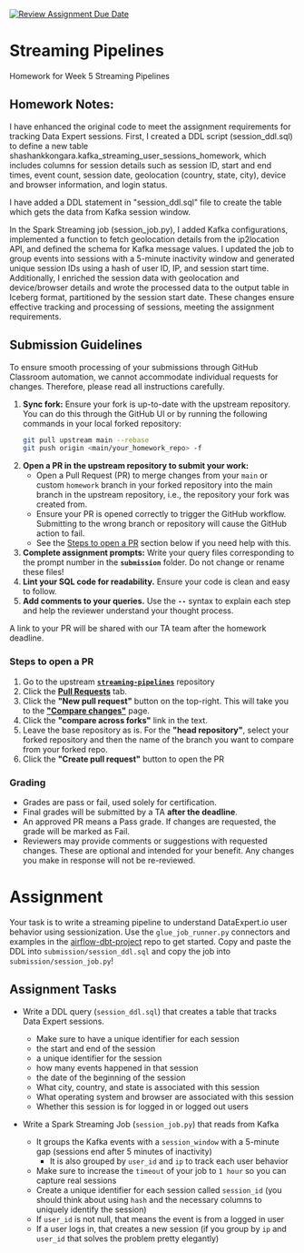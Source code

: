[![Review Assignment Due Date](https://classroom.github.com/assets/deadline-readme-button-24ddc0f5d75046c5622901739e7c5dd533143b0c8e959d652212380cedb1ea36.svg)](https://classroom.github.com/a/--SLCZVD)
# Streaming Pipelines
Homework for Week 5 Streaming Pipelines

## Homework Notes:

I have enhanced the original code to meet the assignment requirements for tracking Data Expert sessions. First, I created a DDL script (session_ddl.sql) to define a new table shashankkongara.kafka_streaming_user_sessions_homework, which includes columns for session details such as session ID, start and end times, event count, session date, geolocation (country, state, city), device and browser information, and login status. 

I have added a DDL statement in "session_ddl.sql" file to create the table which gets the data from Kafka session window.

In the Spark Streaming job (session_job.py), I added Kafka configurations, implemented a function to fetch geolocation details from the ip2location API, and defined the schema for Kafka message values. I updated the job to group events into sessions with a 5-minute inactivity window and generated unique session IDs using a hash of user ID, IP, and session start time. Additionally, I enriched the session data with geolocation and device/browser details and wrote the processed data to the output table in Iceberg format, partitioned by the session start date. These changes ensure effective tracking and processing of sessions, meeting the assignment requirements.


## Submission Guidelines

To ensure smooth processing of your submissions through GitHub Classroom automation, we cannot accommodate individual requests for changes. Therefore, please read all instructions carefully.

1. **Sync fork:** Ensure your fork is up-to-date with the upstream repository. You can do this through the GitHub UI or by running the following commands in your local forked repository:
    ```bash
    git pull upstream main --rebase
    git push origin <main/your_homework_repo> -f
    ```
2. **Open a PR in the upstream repository to submit your work:**
    - Open a Pull Request (PR) to merge changes from your `main` or custom `homework` branch in your forked repository into the main branch in the upstream repository, i.e., the repository your fork was created from.
    - Ensure your PR is opened correctly to trigger the GitHub workflow. Submitting to the wrong branch or repository will cause the GitHub action to fail.
    - See the [Steps to open a PR](#steps-to-open-a-pr) section below if you need help with this.
3. **Complete assignment prompts:** Write your query files corresponding to the prompt number in the **`submission`** folder. Do not change or rename these files!
4. **Lint your SQL code for readability.** Ensure your code is clean and easy to follow.
5. **Add comments to your queries.** Use the **`--`** syntax to explain each step and help the reviewer understand your thought process. 

A link to your PR will be shared with our TA team after the homework deadline.

### Steps to open a PR
  1. Go to the upstream [**`streaming-pipelines`**](https://github.com/DataExpert-ZachWilson-V4/streaming-pipelines) repository
  2. Click the [**Pull Requests**](https://github.com/DataExpert-ZachWilson-V4/streaming-pipelines/pulls) tab.
  3. Click the **"New pull request"** button on the top-right. This will take you to the [**"Compare changes"**](https://github.com/DataExpert-ZachWilson-V4/streaming-pipelines/compare) page.
  4. Click the **"compare across forks"** link in the text.
  5. Leave the base repository as is. For the **"head repository"**, select your forked repository and then the name of the branch you want to compare from your forked repo.
  6. Click the **"Create pull request"** button to open the PR

### Grading
  - Grades are pass or fail, used solely for certification.
  - Final grades will be submitted by a TA **after the deadline**.
  - An approved PR means a Pass grade. If changes are requested, the grade will be marked as Fail.
  - Reviewers may provide comments or suggestions with requested changes. These are optional and intended for your benefit. Any changes you make in response will not be re-reviewed.

Assignment
==================

Your task is to write a streaming pipeline to understand DataExpert.io user behavior using sessionization. 
Use the `glue_job_runner.py` connectors and examples in the [airflow-dbt-project](https://github.com/DataExpert-io/airflow-dbt-project) repo to get started. Copy and paste the DDL into `submission/session_ddl.sql` and copy the job into `submission/session_job.py`!

## Assignment Tasks

- Write a DDL query (`session_ddl.sql`) that creates a table that tracks Data Expert sessions. 
  - Make sure to have a unique identifier for each session
  - the start and end of the session
  - a unique identifier for the session
  - how many events happened in that session
  - the date of the beginning of the session
  - What city, country, and state is associated with this session
  - What operating system and browser are associated with this session
  - Whether this session is for logged in or logged out users

  
- Write a Spark Streaming Job (`session_job.py`) that reads from Kafka
  - It groups the Kafka events with a `session_window` with a 5-minute gap (sessions end after 5 minutes of inactivity)
    - It is also grouped by `user_id` and `ip` to track each user behavior
  - Make sure to increase the `timeout` of your job to `1 hour` so you can capture real sessions
  - Create a unique identifier for each session called `session_id` (you should think about using `hash` and the necessary columns to uniquely identify the session)
  - If `user_id` is not null, that means the event is from a logged in user
  - If a user logs in, that creates a new session (if you group by `ip` and `user_id` that solves the problem pretty elegantly)
